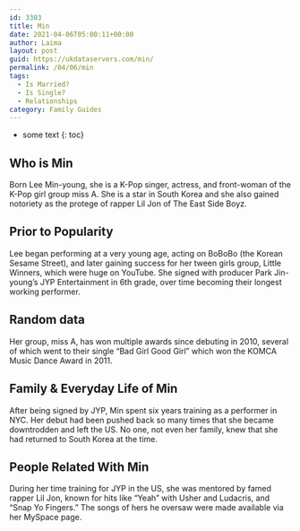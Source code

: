 ```yaml
---
id: 3303
title: Min
date: 2021-04-06T05:00:11+00:00
author: Laima
layout: post
guid: https://ukdataservers.com/min/
permalink: /04/06/min
tags:
  - Is Married?
  - Is Single?
  - Relationships
category: Family Guides
---
```


* some text
{: toc}


## Who is Min
                  
                  
                  
Born Lee Min-young, she is a K-Pop singer, actress, and front-woman of the K-Pop girl group miss A. She is a star in South Korea and she also gained notoriety as the protege of rapper Lil Jon of The East Side Boyz.
                  
              
            
              
            
                
                
                
## Prior to Popularity
                  
                  
                  
Lee began performing at a very young age, acting on BoBoBo (the Korean Sesame Street), and later gaining success for her tween girls group, Little Winners, which were huge on YouTube. She signed with producer Park Jin-young&#8217;s JYP Entertainment in 6th grade, over time becoming their longest working performer.
                  
              
            
              
            
                
                
                
## Random data
                  
                  
                  
Her group, miss A, has won multiple awards since debuting in 2010, several of which went to their single &#8220;Bad Girl Good Girl&#8221; which won the KOMCA Music Dance Award in 2011.
                  
              
            
              
            
                
                
                
## Family & Everyday Life of Min
                  
                  
                  
After being signed by JYP, Min spent six years training as a performer in NYC. Her debut had been pushed back so many times that she became downtrodden and left the US. No one, not even her family, knew that she had returned to South Korea at the time.
                  
              
            
              
            
                
                
                
## People Related With Min
                  
                  
                  
During her time training for JYP in the US, she was mentored by famed rapper Lil Jon, known for hits like &#8220;Yeah&#8221; with Usher and Ludacris, and &#8220;Snap Yo Fingers.&#8221; The songs of hers he oversaw were made available via her MySpace page.
                  
              
            
              
            
                
              
            
              
              
            
            
              
            
          
          
          